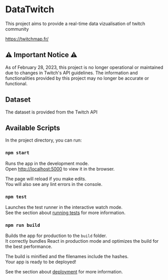 # DataTwitch

This project aims to provide a real-time data vizualisation of twitch community

https://twitchmap.fr/

## ⚠️ Important Notice ⚠️

As of February 28, 2023, this project is no longer operational or maintained due to changes in Twitch's API guidelines. The information and functionalities provided by this project may no longer be accurate or functional.

## Dataset

The dataset is provided from the Twitch API

## Available Scripts

In the project directory, you can run:

### `npm start`

Runs the app in the development mode.\
Open [http://localhost:5000](http://localhost:5000) to view it in the browser.

The page will reload if you make edits.\
You will also see any lint errors in the console.

### `npm test`

Launches the test runner in the interactive watch mode.\
See the section about [running tests](https://facebook.github.io/create-react-app/docs/running-tests) for more information.

### `npm run build`

Builds the app for production to the `build` folder.\
It correctly bundles React in production mode and optimizes the build for the best performance.

The build is minified and the filenames include the hashes.\
Your app is ready to be deployed!

See the section about [deployment](https://facebook.github.io/create-react-app/docs/deployment) for more information.
